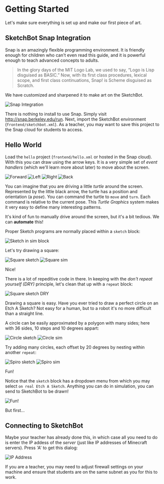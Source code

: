 # Getting Started

Let's make sure everything is set up and make our first piece of art.

## SketchBot Snap Integration

Snap is an amazingly flexible programming environment. It is friendly enough for children who can't even read this guide, and it is powerful enough to teach advanced concepts to adults.

> In the glory days of the MIT Logo Lab, we used to say, “Logo is Lisp disguised as BASIC.” Now, with its first class procedures, lexical scope, and first class continuations, Snap! is Scheme disguised as Scratch.

We have customized and sharpened it to make art on the SketchBot.

![Snap Integration](media/sketchbot_snap.png)

There is nothing to install to use Snap. Simply visit http://snap.berkeley.edu/run. Next, import the SketchBot environment (`frontend/sketchbot.xml`). As a teacher, you may want to save this project to the Snap cloud for students to access.

## Hello World

Load the `hello` project (`frontend/hello.xml` or hosted in the Snap cloud). With this you can draw using the arrow keys. It is a very simple set of _event handlers_ (which we'll learn more about later) to move about the screen.

![Forward](media/up_key.png)
![Left](media/left_key.png)
![Right](media/right_key.png)
![Back](media/down_key.png)

You can imagine that you are driving a little _turtle_ around the screen. Represented by the little black arrow, the turtle has a position and orientation (a _pose_). You can command the turtle to `move` and `turn`. Each command is relative to the current pose. This _Turtle Graphics_ system makes it very easy to define many interesting patterns.

It's kind of fun to manually drive around the screen, but it's a bit tedious. We can **automate** this!

Proper Sketch programs are normally placed within a `sketch` block:

![Sketch in sim block](media/sketch_in_sim_block.png)

Let's try drawing a square:

![Square sketch](media/square_sketch.png)
![Square sim](media/square_sim.png)

Nice!

There is a lot of repeditive code in there. In keeping with the _don't repeat yourself (DRY)_ principle, let's clean that up with a `repeat` block:

![Square sketch DRY](media/square_dry_sketch.png)

Drawing a square is easy. Have you ever tried to draw a perfect circle on an Etch A Sketch? Not easy for a human, but to a robot it's no more difficult than a straight line.

A circle can be easily approximated by a polygon with many sides; here with 36 sides, 10 steps and 10 degrees appart:

![Circle sketch](media/circle_sketch.png)
![Circle sim](media/circle_sim.png)

Try adding many circles, each offset by 20 degrees by nesting within another `repeat`:

![Spiro sketch](media/spiro_sketch.png)
![Spiro sim](media/spiro_sim.png)

Fun!

Notice that the `sketch` block has a dropdown menu from which you may select `on real Etch A Sketch`. Anything you can do in simulation, you can send to SketchBot to be drawn!

![Fun!](media/fun.png)

But first...

## Connecting to SketchBot

Maybe your teacher has already done this, in which case all you need to do is enter the IP addess of the _server_ (just like IP addresses of Minecraft servers). Press 'A' to get this dialog:

![IP Address](media/ip.png)

If you are a teacher, you may need to adjust firewall settings on your machine and ensure that students are on the same subnet as you for this to work.


